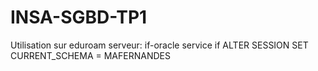 # INSA-SGBD-TP1
Utilisation
sur eduroam
serveur: if-oracle
service if
ALTER SESSION SET CURRENT_SCHEMA = MAFERNANDES
